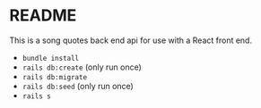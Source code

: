 # README

This is a song quotes back end api for use with a React front end.

- `bundle install`
- `rails db:create` (only run once)
- `rails db:migrate`
- `rails db:seed` (only run once)
- `rails s`